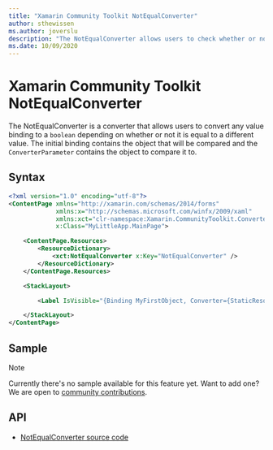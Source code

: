```yaml
---
title: "Xamarin Community Toolkit NotEqualConverter"
author: sthewissen
ms.author: joverslu
description: "The NotEqualConverter allows users to check whether or not a binding value does not equal another value."
ms.date: 10/09/2020
---
```


# Xamarin Community Toolkit NotEqualConverter

The NotEqualConverter is a converter that allows users to convert any value binding to a `boolean` depending on whether or not it is equal to a different value. The initial binding contains the object that will be compared and the `ConverterParameter` contains the object to compare it to.

## Syntax

```xml
<?xml version="1.0" encoding="utf-8"?>
<ContentPage xmlns="http://xamarin.com/schemas/2014/forms"
             xmlns:x="http://schemas.microsoft.com/winfx/2009/xaml"
             xmlns:xct="clr-namespace:Xamarin.CommunityToolkit.Converters;assembly=Xamarin.CommunityToolkit"
             x:Class="MyLittleApp.MainPage">

    <ContentPage.Resources>
        <ResourceDictionary>
            <xct:NotEqualConverter x:Key="NotEqualConverter" />
        </ResourceDictionary>
    </ContentPage.Resources>

    <StackLayout>

        <Label IsVisible="{Binding MyFirstObject, Converter={StaticResource NotEqualConverter}, ConverterParameter=100}" />

    </StackLayout>
</ContentPage>
```

## Sample

> [!NOTE]
> Currently there's no sample available for this feature yet. Want to add one? We are open to [community contributions](https://github.com/xamarin/XamarinCommunityToolkit).

<!-- [NotEqualConverter sample page Source](https://github.com/xamarin/XamarinCommunityToolkit)

You can see this in action in the [Xamarin Community Toolkit Sample App](https://github.com/xamarin/XamarinCommunityToolkit). -->

## API

* [NotEqualConverter source code](https://github.com/xamarin/XamarinCommunityToolkit/blob/main/XamarinCommunityToolkit/Converters/NotEqualConverter.shared.cs)
